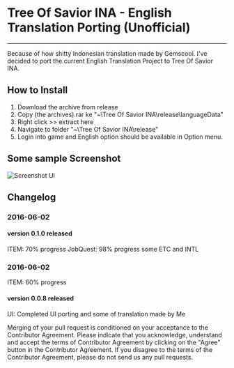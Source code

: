 # Tree Of Savior INA - English Translation Porting (Unofficial)
----
Because of how shitty Indonesian translation made by Gemscool. I've decided to port the current English Translation Project to Tree Of Savior INA.

## How to Install
1. Download the archive from release
2. Copy (the archives).rar ke "~\Tree Of Savior INA\release\languageData"
3. Right click >> extract here
4. Navigate to folder "~\Tree Of Savior INA\release"
5. Login into game and English option should be available in Option menu.

## Some sample Screenshot
![Screenshot UI](http://i.imgur.com/lE94lBy.jpg)

## Changelog
### 2016-06-02
#### version 0.1.0 released
 ITEM: 70% progress
 JobQuest: 98% progress
 some ETC and INTL
### 2016-06-02
 ITEM: 60% progress
#### version 0.0.8 released
 UI: Completed UI porting and some of translation made by Me


Merging of your pull request is conditioned on your acceptance to the Contributor Agreement.
Please indicate that you acknowledge, understand and accept the terms of Contributor Agreement by clicking on the "Agree" button in the Contributor Agreement.
If you disagree to the terms of the Contributor Agreement, please do not send us any pull requests.
